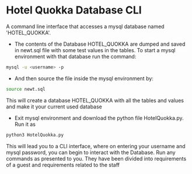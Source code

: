 # Hotel Quokka Database CLI
A command line interface that accesses a mysql database named 'HOTEL_QUOKKA'.
- The contents of the Database HOTEL_QUOKKA are dumped and saved in newt.sql file with some test values in the tables. To start a mysql environment with that database run the command:
```sh
mysql -u <username> -p 
```
- And then source the file inside the mysql environment by:
```sh
source newt.sql
```
This will create a database HOTEL_QUOKKA with all the tables and values and make it your current used database

 - Exit mysql environment and download the python file HotelQuokka.py. Run it as
 ```sh
 python3 HotelQuokka.py
 ```
This will lead you to a CLI interface, where on entering your username and mysql password, you can begin to interact with the Database. 
Run any commands as presented to you. They have been divided into requirements of a guest and requirements related to the staff